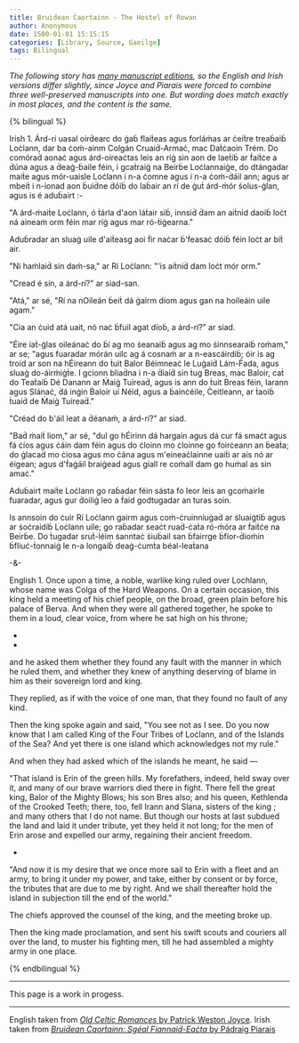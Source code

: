 ```yaml
---
title: Bruiḋean Ċaorṫainn - The Hostel of Rowan
author: Anonymous
date: 1500-01-01 15:15:15
categories: [Library, Source, Gaeilge]
tags: Bilingual
---
```


*The following story has [many manuscript editions](https://codecs.vanhamel.nl/Bruidhean_chaorthainn_), so the English and Irish versions differ slightly, since Joyce and Piarais were forced to combine three well-preserved manuscripts into one. But wording does match exactly in most places, and the content is the same.*

{% bilingual %}

Irish
1.
Árd-rí uasal oirḋearc do ġaḃ flaiṫeas agus forláṁas ar ċeiṫre treaḃaiḃ Loċlann, dar ba ċoṁ-ainm Colgán Cruaiḋ-Armaċ, mac Daṫċaoin Trém.
Do comóraḋ aonaċ agus árd-oireaċtas leis an ríġ sin aon de laeṫiḃ ar ḟaiṫċe a ḋúna agus a ḋeaġ-ḃaile féin, i gcaṫraiġ na Beirḃe Loċlannaiġe, do dtángadar maiṫe agus mór-uaisle Loċlann i n-a ċomne agus i n-a ċoṁ-ḋáil ann; agus ar mbeiṫ i n-ionad aon ḃuiḋne ḋóiḃ do laḃair an rí de ġuṫ árd-ṁór ṡolus-ġlan, agus is é aduḃairt :-

"A árd-ṁaiṫe Loċlann, ó ṫárla d'aon láṫair siḃ, innsiḋ ḋam an aiṫnid daoiḃ loċt ná aineaṁ orm féin mar ríġ agus mar ró-ṫiġearna."

Aduḃradar an sluaġ uile d'aiṫeasg aoi ḟir naċar ḃ'ḟeasaċ dóiḃ féin loċt ar biṫ air.

"Ni haṁlaiḋ sin daṁ-sa," ar Rí Loċlann: "'is aiṫniḋ dam loċt mór orm."

"Cread é sin, a árd-rí?" ar siad-san.

"Atá," ar sé, "Rí na nOileán ḃeiṫ dá ġairm díom agus gan na hoileáin uile agam."

"Cia an ċuid atá uait, nó naċ ḃfuil agat díoḃ, a árd-rí?" ar siad.

"Éire iaṫ-ġlas oileánaċ do ḃí ag mo ṡeanaiḃ agus ag mo ṡinnsearaiḃ roṁam," ar se; "agus fuaradar mórán uilc ag á cosnaṁ ar a n-eascáirdiḃ; óir is ag troid ar son na hÉireann do ṫuit Balor Béimneaċ le Luġaiḋ Lám-Ḟada, agus sluaġ do-áirṁiġṫe. I gcionn bliaḋna i n-a ḋiaiḋ sin ṫug Breas, mac Baloir, caṫ do Teaṫaiḃ Dé Danann ar Ṁaiġ Tuireaḋ, agus is ann do ṫuit Breas féin, Iarann agus Slánaċ, ḋá inġin Ḃaloir uí Néid, agus a ḃainċéile, Ċeitleann, ar ṫaoiḃ ṫuaiḋ de Ṁaiġ Tuireaḋ."

"Créad do b'áil leat a ḋéanaṁ, a árd-rí?" ar siad.

"Baḋ ṁaiṫ liom," ar sé, "dul go hÉirinn dá hargain agus dá cur fá smaċt agus fá ċíos agus ċáin dam féin agus do ċloinn mo ċloinne go foirċeann an ḃeaṫa; do ġlacaḋ mo ċiosa agus mo ċána agus m'eineaċlainne uaiṫi ar ais nó ar éigean; agus d'ḟaġáil braiġead agus giall re coṁall dam go huṁal as sin amaċ."

Aduḃairt maiṫe Loċlann go raḃadar féin sásta fo leor leis an gcoṁairle fuaradar, agus gur ḋoiliġ leo a ḟaid godtugadar an turas soin.

Is annsoin do ċuir Rí Loċlann gairm agus coṁ-ċruinniuġaḋ ar ṡluaiġtiḃ agus ar ṡoċraidíḃ Loċlann uile; go raḃadar seaċt ruaḋ-ċaṫa ró-ṁóra ar ḟaiṫċe na Beirḃe. Do ṫugadar sruṫ-léim ṡanntaċ ṡiuḃail san ḃfairrge ḃfíor-ḋioṁin ḃfliuċ-ṫonnaiġ le n-a longaiḃ deaġ-ċumṫa béal-leaṫana

-&-

English
1.
Once upon a time, a noble, warlike king ruled over Lochlann, whose name was Colga of the Hard Weapons.
On a certain occasion, this king held a meeting of his chief people, on the broad, green plain before his palace of Berva. And when they were all gathered together, he spoke to them in a loud, clear voice, from where he sat high on his throne; 

-

-

and he asked them whether they found any fault with the manner in which he ruled them, and whether they knew of anything deserving of blame in him as their sovereign lord and king.

They replied, as if with the voice of one man, that they found no fault of any kind.

Then the king spoke again and said, "You see not as I see. Do you now know that I am called King of the Four Tribes of Loċlann, and of the Islands of the Sea? And yet there is one island which acknowledges not my rule."

And when they had asked which of the islands he meant, he said —

"That island is Erin of the green hills. My forefathers, indeed, held sway over it, and many of our brave warriors died there in fight. There fell the great king, Balor of the Mighty Blows; his son Bres also; and his queen, Kethlenda of the Crooked Teeth; there, too, fell Irann and Slana, sisters of the king ; and many others that I do not name. But though our hosts at last subdued the land and laid it under tribute, yet they held it not long; for the men of Erin arose and expelled our army, regaining their ancient freedom.

-

"And now it is my desire that we once more sail to Erin with a fleet and an army, to bring it under my power, and take, either by consent or by force, the tributes that are due to me by right. And we shall thereafter hold the island in subjection till the end of the world."

The chiefs approved the counsel of the king, and the meeting broke up.

Then the king made proclamation, and sent his swift scouts and couriers all over the land, to muster his fighting men, till he had assembled a mighty army in one place.

{% endbilingual %}

<hr>

This page is a work in progess.

<hr>

English taken from [*Old Celtic Romances* by Patrick Weston Joyce](https://archive.org/details/oldcelticromance00joyciala/page/177/mode/1up). Irish taken from [*Bruiḋean Ċaorṫainn: Sgéal Fiannaiḋ-Eaċta* by Pádraig Piarais](https://archive.org/details/bruidheanchaorth00pear/page/1/mode/1up)